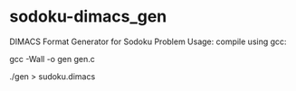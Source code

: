 # sodoku-dimacs_gen
DIMACS Format Generator for Sodoku Problem
Usage: compile using gcc:

gcc -Wall -o gen gen.c

./gen > sudoku.dimacs

